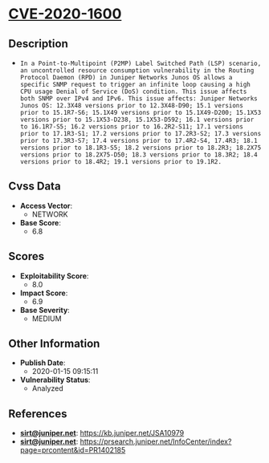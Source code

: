 
# [CVE-2020-1600](https://cve.mitre.org/cgi-bin/cvename.cgi?name=CVE-2020-1600)

## Description

- `In a Point-to-Multipoint (P2MP) Label Switched Path (LSP) scenario, an uncontrolled resource consumption vulnerability in the Routing Protocol Daemon (RPD) in Juniper Networks Junos OS allows a specific SNMP request to trigger an infinite loop causing a high CPU usage Denial of Service (DoS) condition. This issue affects both SNMP over IPv4 and IPv6. This issue affects: Juniper Networks Junos OS: 12.3X48 versions prior to 12.3X48-D90; 15.1 versions prior to 15.1R7-S6; 15.1X49 versions prior to 15.1X49-D200; 15.1X53 versions prior to 15.1X53-D238, 15.1X53-D592; 16.1 versions prior to 16.1R7-S5; 16.2 versions prior to 16.2R2-S11; 17.1 versions prior to 17.1R3-S1; 17.2 versions prior to 17.2R3-S2; 17.3 versions prior to 17.3R3-S7; 17.4 versions prior to 17.4R2-S4, 17.4R3; 18.1 versions prior to 18.1R3-S5; 18.2 versions prior to 18.2R3; 18.2X75 versions prior to 18.2X75-D50; 18.3 versions prior to 18.3R2; 18.4 versions prior to 18.4R2; 19.1 versions prior to 19.1R2.`

## Cvss Data

- **Access Vector**:
  - NETWORK
- **Base Score**:
  - 6.8

## Scores

- **Exploitability Score**:
  - 8.0
- **Impact Score**:
  - 6.9
- **Base Severity**:
  - MEDIUM

## Other Information

- **Publish Date**:
  - 2020-01-15 09:15:11
- **Vulnerability Status**:
  - Analyzed

## References

- **sirt@juniper.net**: https://kb.juniper.net/JSA10979
- **sirt@juniper.net**: https://prsearch.juniper.net/InfoCenter/index?page=prcontent&id=PR1402185

